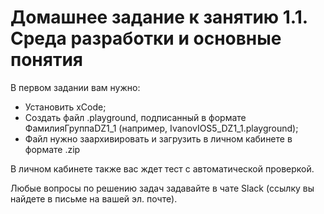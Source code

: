 # Домашнее задание к занятию 1.1. Среда разработки и основные понятия

В первом задании вам нужно:
- Установить xCode;
- Создать файл .playground, подписанный в формате ФамилияГруппаDZ1_1 (например, IvanovIOS5_DZ1_1.playground);
- Файл нужно заархивировать и загрузить в личном кабинете в формате .zip

В личном кабинете также вас ждет тест с автоматической проверкой.

Любые вопросы по решению задач задавайте в чате Slack (ссылку вы найдете в письме на вашей эл. почте).
